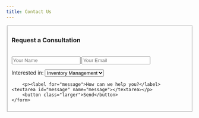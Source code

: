 ```yaml
---
title: Contact Us
---
```


<fieldset id="consultation">
	<form accept-charset="UTF-8" action="https://formkeep.com/f/0387033d1109" method="POST">
  <input type="hidden" name="utf8" value="✓">
		<h3>Request a Consultation</h3>
    <br>
    <input type="text" name="name" placeholder="Your Name">
		<input type="email" name="email" placeholder="Your Email">
    <p><label for="service">Interested in:</label>
      <select name="service">
        <option value="inventory">Inventory Management</option>
        <option value="acquisition/liquidation">Acquisition/Sales</option>
        <option value="moving">Moving Services</option>
        <option value="disaster">Disaster Relief</option>
        <option value="appraisals">Appraisals</option>
        <option value="other">Other</option>
    </select></p>

		<p><label for="message">How can we help you?</label>
    <textarea id="message" name="message"></textarea></p>
		<button class="larger">Send</button>
	</form>
</fieldset>
